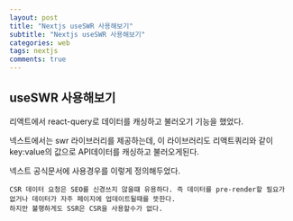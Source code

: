 ```yaml
---
layout: post
title: "Nextjs useSWR 사용해보기"
subtitle: "Nextjs useSWR 사용해보기"
categories: web
tags: nextjs
comments: true
---
```


## useSWR 사용해보기

리액트에서 react-query로 데이터를 캐싱하고 불러오기 기능을 했었다.

넥스트에서는 swr 라이브러리를 제공하는데, 이 라이브러리도 리액트쿼리와 같이 key:value의 값으로 API데이터를 캐싱하고 불러오게된다.

넥스트 공식문서에 사용경우를 이렇게 정의해두었다.

```
CSR 데이터 요청은 SEO를 신경쓰지 않을떄 유용하다. 즉 데이터를 pre-render할 필요가 없거나 데이터가 자주 페이지에 업데이트될때를 뜻한다.
하지만 불행하게도 SSR은 CSR을 사용할수가 없다.

```
